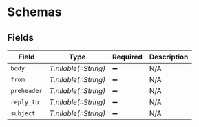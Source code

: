 # Schemas


## Fields

| Field                 | Type                  | Required              | Description           |
| --------------------- | --------------------- | --------------------- | --------------------- |
| `body`                | *T.nilable(::String)* | :heavy_minus_sign:    | N/A                   |
| `from`                | *T.nilable(::String)* | :heavy_minus_sign:    | N/A                   |
| `preheader`           | *T.nilable(::String)* | :heavy_minus_sign:    | N/A                   |
| `reply_to`            | *T.nilable(::String)* | :heavy_minus_sign:    | N/A                   |
| `subject`             | *T.nilable(::String)* | :heavy_minus_sign:    | N/A                   |